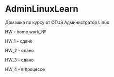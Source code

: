 ﻿# AdminLinuxLearn


Домашка по курсу от OTUS Администратор Linux

HW - home work_№ 


HW_1 - сдано


HW_2 - сдано 


HW_3 - сдано


HW_4 - в процессе
